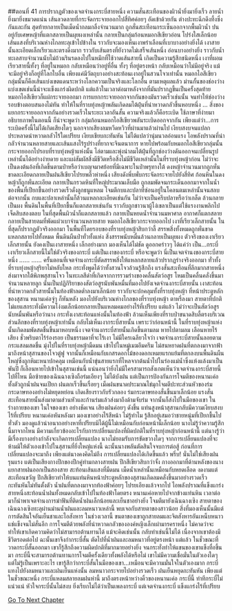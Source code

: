##ตอนที่ 41 การปรากฏตัวของเจตจำนงกระบี่สายหนึ่ง
ความสั่นสะเทือนของผิวน้ำยิ่งมายิ่งเร็ว ลายน้ำยิ่งมายิ่งขมวดแน่น เส้นลวดลายที่กระจัดกระจายออกไปสี่ทิศค่อยๆ อัดเข้าด้วยกัน ต่างปะทะฉีกดึงทึ้งซึ่งกันและกัน สุดท้ายกลายเป็นเม็ดน้ำกลมกลิ้งจำนวนมาก ถูกสั่นสะเทือนกระเซ็นออกจากพื้นผิวน้ำ ปนอยู่กับเศษหญ้าที่แตกสลายเป็นผุยผงเหล่านั้น กลายเป็นกลุ่มก้อนหมอกสีเขียวอ่อน โปร่งใสเล็กน้อย เส้นแสงที่บริเวณห่างไกลทะลุเข้าไปข้างใน ราวกับจะมองเห็นเงาพร่าเลือนที่เบาบางอย่างยิ่งได้
เงาสายนั้นละเอียดเล็กเรียวและตรงดิ่งมาก ราวกับเส้นตรงที่ยังวาดไม่เสร็จเส้นหนึ่ง อ่อนบางอย่างยิ่ง ราวกับน้ำทะเลสาบจำนวนนับไม่ถ้วนรินรดลงไปในหมึกที่ใช้วาดเส้นสายนี้ เกิดเป็นความรู้สึกชนิดหนึ่ง เงาที่ผอมเรียวสายนี้ทั้งๆ ที่อยู่ในหมอก กลับเหมือนว่าอยู่ที่อื่น ทั้งๆ ที่อยู่ตรงหน้า กลับเหมือนว่าไม่มีอยู่จริง แม้จะมีอยู่จริงก็อยู่ที่โลกใบอื่น เพียงแค่มีวัตถุบางอย่างสะท้อนเงาอยู่ในสวนโจวเท่านั้น
หมอกไอสีเขียวกลุ่มนั้นก็คือเส้นแบ่งเขตแดนระหว่างโลกความเป็นจริงและโลกอื่น ตามเหตุผลแล้ว ม่านกั้นของช่องว่างแบ่งเขตเช่นนี้น่าจะแข็งแกร่งผิดปกติ แต่แล้วในเวลาต่อมาหลังจากที่มันปรากฏขึ้นเป็นครั้งสุดท้าย หมอกไอสีเขียวก็แผ่กระจายออกมา การแยกกระจายออกจากกันของมันรวดเร็วเช่นนั้น จนทำให้ช่องว่างรอบข้างตอบสนองไม่ทัน ทำให้ในที่ราบทุ่งหญ้าพลันเกิดลมไต้ฝุ่นที่น่าหวาดกลัวขึ้นหอบหนึ่ง
... สิ่งของแยกกระจายออกจากกันอย่างรวดเร็วในระยะเวลาอันสั้น ความจริงแล้วก็คือระเบิด ใช้ภาษาที่ง่ายมาอธิบายภาพในตอนนี้ ก็น่าจะพูดว่า กลุ่มก้อนหมอกไอสีเขียวพลันระเบิดออกจากกัน เพียงแต่ว่า...การระเบิดครั้งนี้ไม่ได้เกิดเสียงใดๆ นอกจากเสียงลมหวีดหวิวที่ผ่านมาแล้วผ่านไป เงียบสงบจนแปลกประหลาดน่าหวาดกลัวไร้ใดเปรียบ
เงียบเชียบกะทันหัน ไม่ได้แปลว่านุ่มนวลอ่อนแรง ไอพลังปราณที่น่ากลัวจำนวนหลายสายและเส้นแสงไร้รูปร่างที่ยากจะจินตนาการ หายไปพร้อมกับหมอกไอสีเขียวกลุ่มนั้น กระจายออกไปรอบที่ราบทุ่งหญ้าแห่งนั้น ไล่ตามและพุ่งนำลมไต้ฝุ่นที่ถูกช่องว่างดันออกจนเปลี่ยนรูปเหล่านั้นได้อย่างง่ายดาย และแผ่สัมผัสสิ่งมีชีวิตหรือสิ่งไม่มีชีวิตเหล่านั้นในที่ราบทุ่งหญ้าก่อน
ไม่ว่าจะเป็นดงต้นอ้อที่เกิดขึ้นตามป่าหรือว่าเบญจมาศย้อยที่มีเฉพาะในป่าพรุทางใต้ ดงหญ้าจำนวนมากถูกหั่นขาดละเอียดกลายเป็นฝนสีเขียวโปรยพลิ้วห่าหนึ่ง เสียงดังพึ่บพั่บกระจัดกระจายไปยังสี่ทิศ ก้อนหินในดงหญ้าก็ถูกหั่นละเอียด กลายเป็นกรวดหินที่ใหญ่ประมาณเล็บมือ ถูกลมพัดจนกระเด็นออกมาจากในน้ำของพื้นที่เปียกชื้นอย่างรวดเร็วดั่งลูกธนูแหลม โจมตีกบและปลาที่ซ่อนอยู่ในโคลนตมเหล่านั้นจนสลบ ต่อจากนั้น กบและปลาเหล่านั้นก็ล้วนแหลกละเอียดเช่นกัน ไม่ว่าจะเป็นครีบปลาหรือว่าเกล็ด ล้วนกลายเป็นผง พื้นดินในพื้นที่เปียกชื้นก็แตกสลายเช่นกัน ราวกับถูกชาวนาผู้โง่เขลาเป็นแต่ใช้แรงงานพลิกไปเจ็ดสิบสองตลบ ในที่สุดพื้นผิวน้ำก็แตกสลายแล้ว กลายเป็นหยดน้ำจำนวนมหาศาล อากาศก็แตกสลาย กลายเป็นสายลมที่พัดแผ่วเบาจำนวนหลายสาย
หมอกไอสีเขียวกระจายออกไป เงาที่เรียวเล็กสายนั้น ในที่สุดก็ปรากฏตัวจริงออกมา
ในพื้นที่โดยรอบของที่ราบทุ่งหญ้าสิบกว่าลี้ สรรพสิ่งทั้งหมดถูกหั่นขาดแหลกสลายไปทั้งหมด พื้นดินผืนป่าทั่วทั้งแห่ง สิ่งสรรพนับหมื่นล้วนกลายเป็นผุยผง
ตัวจริงของเงาเรียวเล็กสายนั้น ยังคงเป็นเงาสายหนึ่ง เล็กอย่างมาก มองเห็นได้ไม่ชัด ดูออกคร่าวๆ ได้แค่ว่า เป็น...กระบี่
เงาเรียวเล็กสายนี้ไม่ใช่ตัวจริงของกระบี่ แต่เป็นเงาของกระบี่ หรือจะพูดว่า นี่เป็นเจตจำนงของกระบี่สายหนึ่ง
......
......
ครั้นตอนที่เจตจำนงกระบี่ตัดสรรพสิ่งให้แหลกสลายแล้วปรากฏร่างจริงออกมา ทั่วทั้งที่ราบทุ่งหญ้าสุริยาไม่หลับใหล กระทั่งพูดได้ว่าทั้งสวนโจวล้วนรู้สึกถึง แรงสั่นสะเทือนที่ลึกมากสายหนึ่งส่งมาจากใต้พิภพสุสานโจว ในทะเลสีดำที่เกิดจากการรวมร่างของคลื่นสัตว์อสูร โหมเป็นคลื่นคลั่งขึ้นมาจำนวนหลายลูก นั่นเป็นปฏิกิริยาของสัตว์อสูรนับพันหมื่นที่มองไปยังเจตจำนงกระบี่สายนั้น เงาสะท้อนที่น่าหวาดกลัวสายนั้นในท้องฟ้าลดต่ำลงมาเล็กน้อย ราวกับจะปกคลุมทั้งที่ราบทุ่งหญ้า ที่หน้าประตูหลักของสุสาน หนานเค่อจู่ๆ ก็หันหลัง มองไปยังบริเวณห่างไกลของที่ราบทุ่งหญ้า ตาหรี่ลงมา สายตาที่ปกติไม่แยแสกระทั่งมีความโง่งมเล็กน้อยกลายเป็นแหลมคมอย่างไร้ที่เปรียบ แต่แล้ว ไม่ว่าจะเป็นสัตว์อสูรนับหมื่นพันหรือว่านาง กระทั่งเงาสะท้อนแห่งนั้นในท้องฟ้า ล้วนเห็นเพียงที่ราบป่าขนาดสิบลี้ตรงบริเวณส่วนลึกของที่ราบทุ่งหญ้าเท่านั้น กลับไม่เห็นเงากระบี่สายนั้น
เพราะว่าก่อนหน้านี้ ในที่ราบทุ่งหญ้าแห่งนั้นเกิดลมพัดสดชื่นขึ้นมาหอบหนึ่ง
เจตจำนงกระบี่สายนั้นเกิดขึ้นตามลม หายไปตามลม เลือนหายไร้เสียง ชั่วพริบตาไร้ร่องรอย เป็นธรรมดาที่จะไร้เงา
ไม่มีใครเฉลียวใจว่า เจตจำนงกระบี่สายนั้นลอยตามกระแสลมสดชื่น มุ่งไปในที่ราบทุ่งหญ้ามืดมน เข้าไปในหมู่เมฆอึมครึม ไม่สนหยาดฝนที่ตกลงมาจากฟ้า มาถึงหน้าสุสานของโจวตู๋ฟู จากนั้นก็เหมือนกับเกสรดอกไม้ของดอกเหมยแรกแย้มที่ตกลงบนพื้นดินผืนใหญ่ซึ่งถูกหิมะหนาปกคลุม เหมือนกับน้ำขุ่นสายแรกที่ไหลจากต้นน้ำไปในร่องแม่น้ำซึ่งแห้งแล้งมาเป็นพันปี ก็เลือนหายไปเข้าในสุสานเช่นนี้
แน่นอนว่ายิ่งไม่มีใครสามารถสังเกตเห็นว่าเจตจำนงกระบี่สายนี้ไปที่ไหน
มือซ้ายของเฉินฉางเซิงถือร่มเอียงๆ ไม่ได้บังฝน แต่เป็นการป้องกันการโจมตีของหนานเค่อ ทั้งตัวถูกน้ำฝนจนเปียก
ฝนตกเร็วขึ้นเรื่อยๆ เม็ดฝนขนาดประมาณไข่มุกโจมตีปะทะส่วนหัวของร่มกระดาษทองอย่างไม่หยุดหย่อน เกิดเสียงราวกับรัวกลอง
ร่มกระดาษทองสั่นขึ้นมาเล็กน้อย แรงสั่นสะเทือนสายนั้นส่งมาตามส่วนหัวและก้านร่มแล้วส่งมาถึงด้ามจับร่ม จากนั้นก็ส่งไปในมือของเขา ในร่างกายของเขา ในใจของเขา อย่างชัดเจน
เสียงฝนค่อยๆ ดังขึ้น แท่นสูงหน้าสุสานกลับมีความเงียบสงบไร้ที่เปรียบ
หนานเค่อหันหลังมา มองเขาอย่างไร้สีหน้า ไม่รู้ทำไม รู้สึกอยู่เสมอว่าชายหนุ่มที่เปียกชื้นไปทั่วตัว มองดูแล้วน่าอนาถอย่างหาที่เปรียบมิได้ผู้นี้ไม่เหมือนกับก่อนหน้านี้เล็กน้อย นางไม่รู้ว่าความรู้สึกนี้มาจากไหน มีความเกี่ยวข้องอะไรกับการเปลี่ยนแปลงที่ผิดปกติในที่ราบทุ่งหญ้าก่อนหน้านี้ แต่นางรู้ว่า มีเรื่องบางอย่างกำลังจะเกิดการเปลี่ยนแปลง นางไม่ยอมรับการขัดขวางใดๆ จากการเปลี่ยนแปลงที่จะห้ามมิให้ตัวเองเข้าไปในสุสานที่ยิ่งใหญ่แห่งนี้ ฉะนั้นนางพลันตัดสินใจจบการต่อสู้ ก่อนที่การเปลี่ยนแปลงจะมาถึง เพียงแต่นางคงคิดไม่ถึง การเปลี่ยนแปลงได้เกิดขึ้นแล้ว
พรึ่บ! นั่นไม่ใช่เสียงฝนรุนแรง แต่เป็นเสียงกางปีกของปีกคู่ท่ามกลางสายฝน
ปีกสีเขียวสิบกว่าจั้ง กางออกมาที่ด้านหลังของนาง แยกสายฝนออกเป็นสองสาย สะท้อนเส้นแสงที่มืดมน เม็ดน้ำเหล่านั้นเหมือนกับหยดเลือด งดงามแต่สะเทือนขวัญ
ปีกสีเขียวทำให้บนแท่นหินหน้าประตูหลักของสุสานเกิดลมคลั่งขึ้นมาอย่างรวดเร็วกะทันหันไม่ทันตั้งตัว น้ำฝนที่ตกลงมาจากท้องฟ้าค่อยๆ โปรยเอียงแล้วจากไป ไอพลังปราณที่แข็งแกร่งสายหนึ่งสะท้อนน้ำฝนทั้งหมดกลับเข้าไปในท้องฟ้าโดยตรง หนานเค่อหายไปจากข้างแท่นหิน เวลาต่อมาก็นำพาเจตจำนงการฆ่าฟันที่ติดน้ำฝนเล็กน้อยและเย็นชาอย่างยิ่ง โจมตีมายังเฉินฉางเซิง
สายตาของเฉินฉางเซิงทะลุผ่านม่านน้ำฝนและลมหนาวเหล่านี้ พบเจอกับสายตาของสาวน้อย สิ่งที่มองเห็นนั้นมีแต่การตัดสินใจอันเย็นชาและไอสังหาร ในช่วงเวลานี้ ขนตาของเขาถูกสายลมและจิตสังหารอันเหน็บหนาวแช่แข็งจนไม่สั่นอีก การโจมตีด้วยพลังที่น่าหวาดกลัวขององค์หญิงเล็กเผ่ามารคราหนึ่ง ไม่คาดว่าจะทำให้เขาเกิดความคิดว่าไม่สามารถต้านทานได้
แม้จะคิดเช่นนั้น กลับทำเช่นนี้ไม่ได้ เนื่องจากเขาต้องมีชีวิตรอดต่อไป ฉะนั้นเขาจึงกำกระบี่สั้น ตัดไปที่น้ำฝนและลมหนาวที่อยู่ตรงหน้า แต่แล้ว ในชั่วขณะที่วาดกระบี่สั้นออกมา เขาก็รู้สึกถึงความผิดปกติที่มากมายอย่างยิ่ง จนกระทั่งทำให้แขนของเขาแข็งทื่อขึ้นมา
กระบี่นี้จะสามารถต้านทานการโจมตีครั้งเดียวทั้งพลังได้หรือไม่ เขาไม่มีความเชื่อมั่นในตัวเองใดๆ
แต่ไม่รู้เป็นเพราะอะไร เขารู้สึกว่ากระบี่สั้นในมือของเขา...เหมือนจะมีความมั่นใจในตัวเองมาก
กระบี่ แทงไปยังลมหนาวและฝนเย็นแห่งนั้น
ลมหนาวกระจายไปอย่างรวดเร็ว ฝนเย็นหยุดกะทันหัน
เพียงแต่ในชั่วขณะหนึ่ง กระบี่แหลมสลายลมฝนห่านี้ มาถึงตรงหน้าหว่างคิ้วของหนานเค่อ
กระบี่นี้ ท่าทีกระบี่ไม่แน่วแน่ หัวใจกระบี่นั้นไม่สงบ ยิ่งเรียกไม่ได้ว่าเป็นเพลงกระบี่
แต่เจตจำนงกระบี่ แข็งแกร่งไร้ที่เปรียบ


[Go To Next Chapter]( ./328.md)